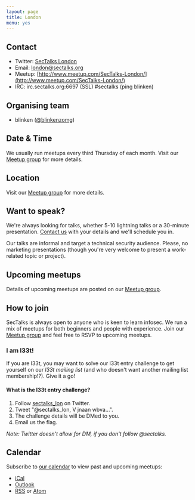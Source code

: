 ```yaml
---
layout: page
title: London
menu: yes
---
```


## Contact 

* Twitter: [SecTalks London](https://twitter.com/sectalks_lon)
* Email: [london@sectalks.org](mailto:london@sectalks.org)
* Meetup: [http://www.meetup.com/SecTalks-London/](http://www.meetup.com/SecTalks-London/)
* IRC: irc.sectalks.org:6697 (SSL) #sectalks (ping blinken)

## Organising team 

* blinken ([@blinkenzomg](https://twitter.com/blinkenzomg))

## Date & Time 

We usually run meetups every third Thursday of each month. Visit our [Meetup group](http://www.meetup.com/SecTalks-London/) for more details.

## Location 

Visit our [Meetup group](http://www.meetup.com/SecTalks-London/) for more details.

## Want to speak?

We're always looking for talks, whether 5-10 lightning talks or a 30-minute
presentation. [Contact us](mailto:london@sectalks.org) with your details and
we'll schedule you in.

Our talks are informal and target a technical security audience. Please, no
marketing presentations (though you're very welcome to present a work-related
topic or project).

## Upcoming meetups

Details of upcoming meetups are posted on our [Meetup
group](http://www.meetup.com/SecTalks-London/).

## How to join

SecTalks is always open to anyone who is keen to learn infosec.
We run a mix of meetups for both beginners and people with experience.
Join our [Meetup group](http://www.meetup.com/SecTalks-London/) and
feel free to RSVP to upcoming meetups. 

### I am l33t!

If you are l33t, you may want to solve our l33t entry challenge to get yourself
on our *l33t mailing list* (and who doesn't want another mailing list
membership!?). Give it a go!

#### What is the l33t entry challenge?

1. Follow [sectalks_lon](https://twitter.com/SecTalks-London) on Twitter.
1. Tweet "@sectalks_lon, V jnaan wbva...".
1. The challenge details will be DMed to you.
1. Email us the flag.

*Note: Twitter doesn't allow for DM, if you don't follow @sectalks.*

## Calendar 

Subscribe to [our calendar](http://www.meetup.com/SecTalks-London/events/) to view past and upcoming meetups:

* [iCal](webcal://www.meetup.com/SecTalks-London/events/ical/)
* [Outlook](http://www.meetup.com/SecTalks-London/events/ical/)
* [RSS](http://www.meetup.com/SecTalks-London/events/rss/) or [Atom](http://www.meetup.com/SecTalks-London/events/atom/)
